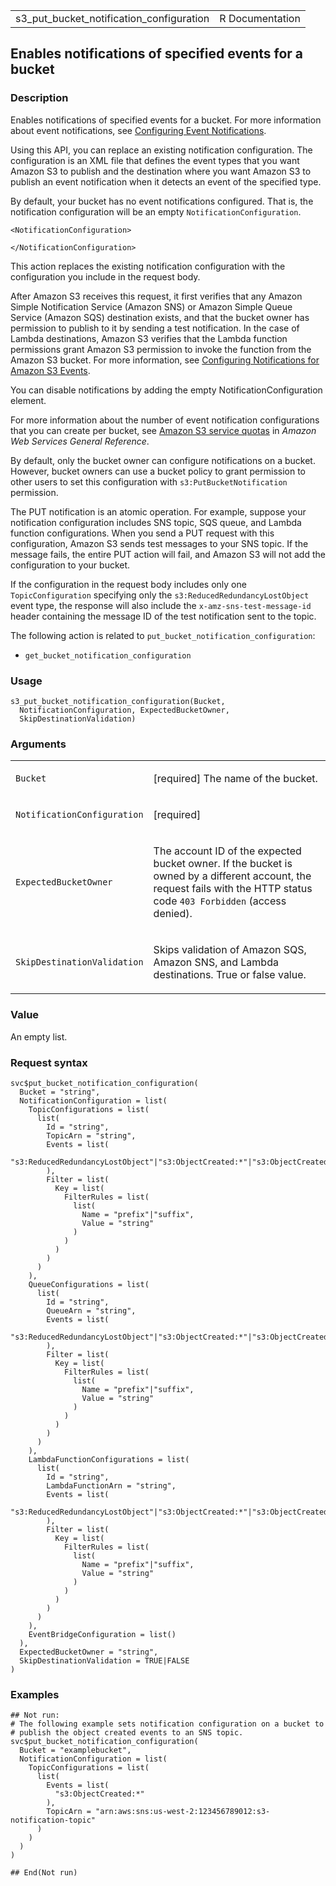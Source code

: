 <table style="width: 100%;">
<tbody>
<tr class="odd">
<td>s3_put_bucket_notification_configuration</td>
<td style="text-align: right;">R Documentation</td>
</tr>
</tbody>
</table>

## Enables notifications of specified events for a bucket

### Description

Enables notifications of specified events for a bucket. For more
information about event notifications, see [Configuring Event
Notifications](https://docs.aws.amazon.com/AmazonS3/latest/userguide/EventNotifications.html).

Using this API, you can replace an existing notification configuration.
The configuration is an XML file that defines the event types that you
want Amazon S3 to publish and the destination where you want Amazon S3
to publish an event notification when it detects an event of the
specified type.

By default, your bucket has no event notifications configured. That is,
the notification configuration will be an empty
`NotificationConfiguration`.

`⁠<NotificationConfiguration>⁠`

`⁠</NotificationConfiguration>⁠`

This action replaces the existing notification configuration with the
configuration you include in the request body.

After Amazon S3 receives this request, it first verifies that any Amazon
Simple Notification Service (Amazon SNS) or Amazon Simple Queue Service
(Amazon SQS) destination exists, and that the bucket owner has
permission to publish to it by sending a test notification. In the case
of Lambda destinations, Amazon S3 verifies that the Lambda function
permissions grant Amazon S3 permission to invoke the function from the
Amazon S3 bucket. For more information, see [Configuring Notifications
for Amazon S3
Events](https://docs.aws.amazon.com/AmazonS3/latest/userguide/EventNotifications.html).

You can disable notifications by adding the empty
NotificationConfiguration element.

For more information about the number of event notification
configurations that you can create per bucket, see [Amazon S3 service
quotas](https://docs.aws.amazon.com/general/latest/gr/s3.html#limits_s3)
in *Amazon Web Services General Reference*.

By default, only the bucket owner can configure notifications on a
bucket. However, bucket owners can use a bucket policy to grant
permission to other users to set this configuration with
`s3:PutBucketNotification` permission.

The PUT notification is an atomic operation. For example, suppose your
notification configuration includes SNS topic, SQS queue, and Lambda
function configurations. When you send a PUT request with this
configuration, Amazon S3 sends test messages to your SNS topic. If the
message fails, the entire PUT action will fail, and Amazon S3 will not
add the configuration to your bucket.

If the configuration in the request body includes only one
`TopicConfiguration` specifying only the
`s3:ReducedRedundancyLostObject` event type, the response will also
include the `x-amz-sns-test-message-id` header containing the message ID
of the test notification sent to the topic.

The following action is related to
`put_bucket_notification_configuration`:

-   `get_bucket_notification_configuration`

### Usage

    s3_put_bucket_notification_configuration(Bucket,
      NotificationConfiguration, ExpectedBucketOwner,
      SkipDestinationValidation)

### Arguments

<table>
<colgroup>
<col style="width: 35%" />
<col style="width: 65%" />
</colgroup>
<tbody>
<tr class="odd">
<td><code
id="s3_put_bucket_notification_configuration_:_Bucket">Bucket</code></td>
<td><p>[required] The name of the bucket.</p></td>
</tr>
<tr class="even">
<td><code
id="s3_put_bucket_notification_configuration_:_NotificationConfiguration">NotificationConfiguration</code></td>
<td><p>[required]</p></td>
</tr>
<tr class="odd">
<td><code
id="s3_put_bucket_notification_configuration_:_ExpectedBucketOwner">ExpectedBucketOwner</code></td>
<td><p>The account ID of the expected bucket owner. If the bucket is
owned by a different account, the request fails with the HTTP status
code <code style="white-space: pre;">⁠403 Forbidden⁠</code> (access
denied).</p></td>
</tr>
<tr class="even">
<td><code
id="s3_put_bucket_notification_configuration_:_SkipDestinationValidation">SkipDestinationValidation</code></td>
<td><p>Skips validation of Amazon SQS, Amazon SNS, and Lambda
destinations. True or false value.</p></td>
</tr>
</tbody>
</table>

### Value

An empty list.

### Request syntax

    svc$put_bucket_notification_configuration(
      Bucket = "string",
      NotificationConfiguration = list(
        TopicConfigurations = list(
          list(
            Id = "string",
            TopicArn = "string",
            Events = list(
              "s3:ReducedRedundancyLostObject"|"s3:ObjectCreated:*"|"s3:ObjectCreated:Put"|"s3:ObjectCreated:Post"|"s3:ObjectCreated:Copy"|"s3:ObjectCreated:CompleteMultipartUpload"|"s3:ObjectRemoved:*"|"s3:ObjectRemoved:Delete"|"s3:ObjectRemoved:DeleteMarkerCreated"|"s3:ObjectRestore:*"|"s3:ObjectRestore:Post"|"s3:ObjectRestore:Completed"|"s3:Replication:*"|"s3:Replication:OperationFailedReplication"|"s3:Replication:OperationNotTracked"|"s3:Replication:OperationMissedThreshold"|"s3:Replication:OperationReplicatedAfterThreshold"|"s3:ObjectRestore:Delete"|"s3:LifecycleTransition"|"s3:IntelligentTiering"|"s3:ObjectAcl:Put"|"s3:LifecycleExpiration:*"|"s3:LifecycleExpiration:Delete"|"s3:LifecycleExpiration:DeleteMarkerCreated"|"s3:ObjectTagging:*"|"s3:ObjectTagging:Put"|"s3:ObjectTagging:Delete"
            ),
            Filter = list(
              Key = list(
                FilterRules = list(
                  list(
                    Name = "prefix"|"suffix",
                    Value = "string"
                  )
                )
              )
            )
          )
        ),
        QueueConfigurations = list(
          list(
            Id = "string",
            QueueArn = "string",
            Events = list(
              "s3:ReducedRedundancyLostObject"|"s3:ObjectCreated:*"|"s3:ObjectCreated:Put"|"s3:ObjectCreated:Post"|"s3:ObjectCreated:Copy"|"s3:ObjectCreated:CompleteMultipartUpload"|"s3:ObjectRemoved:*"|"s3:ObjectRemoved:Delete"|"s3:ObjectRemoved:DeleteMarkerCreated"|"s3:ObjectRestore:*"|"s3:ObjectRestore:Post"|"s3:ObjectRestore:Completed"|"s3:Replication:*"|"s3:Replication:OperationFailedReplication"|"s3:Replication:OperationNotTracked"|"s3:Replication:OperationMissedThreshold"|"s3:Replication:OperationReplicatedAfterThreshold"|"s3:ObjectRestore:Delete"|"s3:LifecycleTransition"|"s3:IntelligentTiering"|"s3:ObjectAcl:Put"|"s3:LifecycleExpiration:*"|"s3:LifecycleExpiration:Delete"|"s3:LifecycleExpiration:DeleteMarkerCreated"|"s3:ObjectTagging:*"|"s3:ObjectTagging:Put"|"s3:ObjectTagging:Delete"
            ),
            Filter = list(
              Key = list(
                FilterRules = list(
                  list(
                    Name = "prefix"|"suffix",
                    Value = "string"
                  )
                )
              )
            )
          )
        ),
        LambdaFunctionConfigurations = list(
          list(
            Id = "string",
            LambdaFunctionArn = "string",
            Events = list(
              "s3:ReducedRedundancyLostObject"|"s3:ObjectCreated:*"|"s3:ObjectCreated:Put"|"s3:ObjectCreated:Post"|"s3:ObjectCreated:Copy"|"s3:ObjectCreated:CompleteMultipartUpload"|"s3:ObjectRemoved:*"|"s3:ObjectRemoved:Delete"|"s3:ObjectRemoved:DeleteMarkerCreated"|"s3:ObjectRestore:*"|"s3:ObjectRestore:Post"|"s3:ObjectRestore:Completed"|"s3:Replication:*"|"s3:Replication:OperationFailedReplication"|"s3:Replication:OperationNotTracked"|"s3:Replication:OperationMissedThreshold"|"s3:Replication:OperationReplicatedAfterThreshold"|"s3:ObjectRestore:Delete"|"s3:LifecycleTransition"|"s3:IntelligentTiering"|"s3:ObjectAcl:Put"|"s3:LifecycleExpiration:*"|"s3:LifecycleExpiration:Delete"|"s3:LifecycleExpiration:DeleteMarkerCreated"|"s3:ObjectTagging:*"|"s3:ObjectTagging:Put"|"s3:ObjectTagging:Delete"
            ),
            Filter = list(
              Key = list(
                FilterRules = list(
                  list(
                    Name = "prefix"|"suffix",
                    Value = "string"
                  )
                )
              )
            )
          )
        ),
        EventBridgeConfiguration = list()
      ),
      ExpectedBucketOwner = "string",
      SkipDestinationValidation = TRUE|FALSE
    )

### Examples

    ## Not run: 
    # The following example sets notification configuration on a bucket to
    # publish the object created events to an SNS topic.
    svc$put_bucket_notification_configuration(
      Bucket = "examplebucket",
      NotificationConfiguration = list(
        TopicConfigurations = list(
          list(
            Events = list(
              "s3:ObjectCreated:*"
            ),
            TopicArn = "arn:aws:sns:us-west-2:123456789012:s3-notification-topic"
          )
        )
      )
    )

    ## End(Not run)
